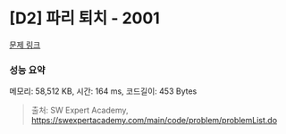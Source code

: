 # [D2] 파리 퇴치 - 2001 

[문제 링크](https://swexpertacademy.com/main/code/problem/problemDetail.do?contestProbId=AV5PzOCKAigDFAUq) 

### 성능 요약

메모리: 58,512 KB, 시간: 164 ms, 코드길이: 453 Bytes



> 출처: SW Expert Academy, https://swexpertacademy.com/main/code/problem/problemList.do